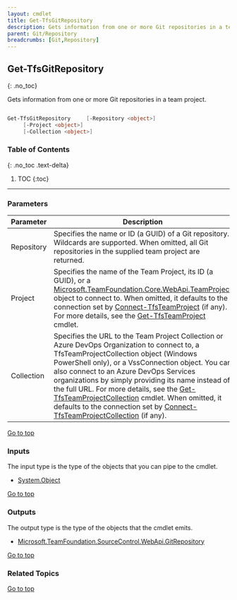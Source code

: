 ```yaml
---
layout: cmdlet
title: Get-TfsGitRepository
description: Gets information from one or more Git repositories in a team project.
parent: Git/Repository
breadcrumbs: [Git,Repository]
---
```

## Get-TfsGitRepository
{: .no_toc}

Gets information from one or more Git repositories in a team project.

```powershell

Get-TfsGitRepository     [-Repository <object>]
     [-Project <object>]
     [-Collection <object>]

```

### Table of Contents
{: .no_toc .text-delta}

1. TOC
{:toc}

-----
### Parameters

| Parameter | Description |
|:----------|-------------|
 | Repository | Specifies the name or ID (a GUID) of a Git repository. Wildcards are supported. When omitted, all Git repositories in the supplied team project are returned. |
 | Project | Specifies the name of the Team Project, its ID (a GUID), or a [Microsoft.TeamFoundation.Core.WebApi.TeamProject](https://docs.microsoft.com/en-us/dotnet/api/Microsoft.TeamFoundation.Core.WebApi.TeamProject) object to connect to. When omitted, it defaults to the connection set by [Connect-TfsTeamProject](https://tfscmdlets.dev/Cmdlets/Connection/Connect-TfsTeamProject) (if any). For more details, see the [Get-TfsTeamProject](https://tfscmdlets.dev/Cmdlets/TeamProject/Get-TfsTeamProject) cmdlet. |
 | Collection | Specifies the URL to the Team Project Collection or Azure DevOps Organization to connect to, a TfsTeamProjectCollection object (Windows PowerShell only), or a VssConnection object. You can also connect to an Azure DevOps Services organizations by simply providing its name instead of the full URL. For more details, see the [Get-TfsTeamProjectCollection](https://tfscmdlets.dev/Cmdlets/TeamProjectCollection/Get-TfsTeamProjectCollection) cmdlet. When omitted, it defaults to the connection set by [Connect-TfsTeamProjectCollection](https://tfscmdlets.dev/Cmdlets/Connection/Connect-TfsTeamProjectCollection) (if any). |
 
[Go to top](#get-tfsgitrepository)

### Inputs

The input type is the type of the objects that you can pipe to the cmdlet.

* [System.Object](https://docs.microsoft.com/en-us/dotnet/api/System.Object)

[Go to top](#get-tfsgitrepository)

### Outputs

The output type is the type of the objects that the cmdlet emits.

* [Microsoft.TeamFoundation.SourceControl.WebApi.GitRepository](https://docs.microsoft.com/en-us/dotnet/api/Microsoft.TeamFoundation.SourceControl.WebApi.GitRepository)

[Go to top](#get-tfsgitrepository)

### Related Topics



[Go to top](#get-tfsgitrepository)


